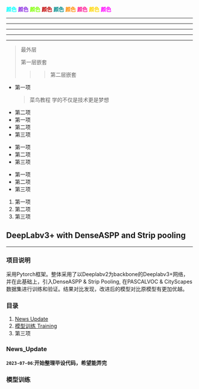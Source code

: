 
<font color=blue > </font>
<font color=cyan >**颜色**</font>
<font color= blueviolet>**颜色**</font>
<font color= chartreuse>**颜色**</font>
<font color= crismon>**颜色**</font>
<font color= darkcyan>**颜色**</font>
<font color= darkorange>**颜色**</font>
<font color= deeppink>**颜色**</font>
<font color=gold >**颜色**</font>
<font color= fuchsia>**颜色**</font>
***  
* * *  
*****
- - -
----------
> 最外层
> 
> 第一层嵌套
> > > 第二层嵌套
* 第一项
    > 菜鸟教程
    > 学的不仅是技术更是梦想
* 第二项
* 第一项
* 第二项
* 第三项

+ 第一项
+ 第二项
+ 第三项

- 第一项
- 第二项
- 第三项

1. 第一项
2. 第二项
3. 第三项



## DeepLabv3+ with DenseASPP and Strip pooling
---
### 项目说明  
采用Pytorch框架。整体采用了以Deeplabv2为backbone的Deeplabv3+网络，并在此基础上，引入DenseASPP & Strip Pooling, 在PASCALVOC & CityScapes 数据集进行训练和验证。结果对比发现，改进后的模型对比原模型有更加优越。
### 目录
1. [News Update](#news_update)
2. [模型训练 Training](#模型训练)
3. 第三项
### News_Update
**`2023-07-06`**:**开始整理毕设代码，希望能弄完** 
### 模型训练


